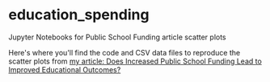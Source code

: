 # education_spending
Jupyter Notebooks for Public School Funding article scatter plots

Here's where you'll find the code and CSV data files to reproduce the 
scatter plots from [my article: Does Increased Public School Funding Lead to Improved Educational Outcomes?]((https://thedataproject.net/index.php/articles/school-funding-outcomes/))
